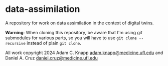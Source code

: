 # data-assimilation

A repository for work on data assimilation in the context of digital twins.

**Warning**: When cloning this repository, be aware that I'm using git submodules for various parts, so you will have
to use `git clone --recursive` instead of plain `git clone`.

All work copyright 2024 Adam C. Knapp <adam.knapp@medicine.ufl.edu> and Daniel A. Cruz <daniel.cruz@medicine.ufl.edu>

